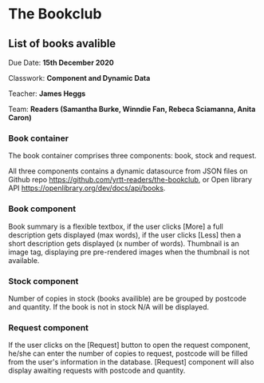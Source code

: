 # The Bookclub

## List of books avalible

Due Date: **15th December 2020**

Classwork: **Component and Dynamic Data**

Teacher: **James Heggs**

Team: **Readers (Samantha Burke, Winndie Fan, Rebeca Sciamanna, Anita Caron)**

### Book container

The book container comprises three components: book, stock and request.

All three components contains a dynamic datasource from JSON files on Github repo https://github.com/yrtt-readers/the-bookclub, or Open library API https://openlibrary.org/dev/docs/api/books.

### Book component

Book summary is a flexible textbox, if the user clicks [More] a full description gets displayed (max words), if the user clicks [Less] then a short description gets displayed (x number of words).
Thumbnail is an image tag, displaying pre pre-rendered images when the thumbnail is not available.

### Stock component

Number of copies in stock (books availible) are be grouped by postcode and quantity.
If the book is not in stock N/A will be displayed.

### Request component

If the user clicks on the [Request] button to open the request component, he/she can enter the number of copies to request, postcode will be filled from the user's information in the database.
[Request] component will also display awaiting requests with postcode and quantity.
